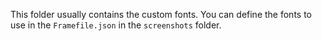 This folder usually contains the custom fonts. You can define the fonts to use in the `Framefile.json` in the `screenshots` folder.